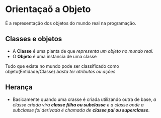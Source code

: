 # Orientaçaõ a Objeto
 É a representação dos objetos do mundo real na programação.

## Classes e objetos
 - A **Classe** é uma planta de que *representa um objeto no mundo real.*
 - O **Objeto** é uma instancia de uma classe

Tudo que existe no mundo pode ser classificado como objeto(Entidade/Classe) *basta ter atributos ou ações*

## Herança
 - Basicamente quando uma crasse é criada utilizando outra de base, *a classe criada vira **classe filha ou subclasse** e a classe onde
    a subclasse foi derivada é chamada de **classe pai ou superclasse***.